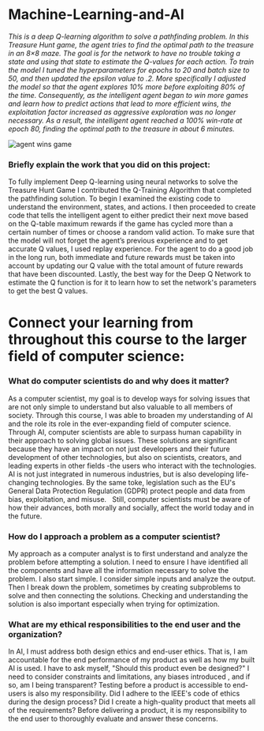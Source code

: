 # Machine-Learning-and-AI
*This is a deep Q-learning algorithm to solve a pathfinding problem. In this Treasure Hunt game, the agent tries to find the optimal path to the treasure in an 8×8 maze. The goal is for the network to have no trouble taking a state and using that state to estimate the Q-values for each action. To train the model I tuned the hyperparameters for epochs to 20 and batch size to 50, and then updated the epsilon value to .2. More specifically I adjusted the model so that the agent explores 10% more before exploiting 80% of the time. Consequently, as the intelligent agent began to win more games and learn how to predict actions that lead to more efficient wins, the exploitation factor increased as aggressive exploration was no longer necessary. As a result, the intelligent agent reached a 100% win-rate at epoch 80, finding the optimal path to the treasure in about 6 minutes.*

![agent wins game](https://user-images.githubusercontent.com/88759442/185298923-69e80e1e-14d3-4495-9940-7bf25a43deb3.jpg)

### Briefly explain the work that you did on this project: 
To fully implement Deep Q-learning using neural networks to solve the Treasure Hunt Game I contributed the Q-Training Algorithm that completed the pathfinding solution. To begin I examined the existing code to understand the environment, states, and actions. I then proceeded to create code that tells the intelligent agent to either predict their next move based on the Q-table maximum rewards if the game has cycled more than a certain number of times or choose a random valid action. To make sure that the model will not forget the agent’s previous experience and to get accurate Q values, I used replay experience. For the agent to do a good job in the long run, both immediate and future rewards must be taken into account by updating our Q value with the total amount of future rewards that have been discounted. Lastly, the best way for the Deep Q Network to estimate the Q function is for it to learn how to set the network's parameters to get the best Q values. 


# Connect your learning from throughout this course to the larger field of computer science:
### What do computer scientists do and why does it matter?
As a computer scientist, my goal is to develop ways for solving issues that are not only simple to understand but also valuable to all members of society. Through this course, I was able to broaden my understanding of AI and the role its role in the ever-expanding field of computer science. Through AI, computer scientists are able to surpass human capability in their approach to solving global issues. These solutions are significant because they have an impact on not just developers and their future development of other technologies, but also on scientists, creators, and leading experts in other fields -the users who interact with the technologies. AI is not just integrated in numerous industries, but is also developing life-changing technologies. By the same toke, legislation such as the EU's General Data Protection Regulation (GDPR) protect people and data from bias, exploitation, and misuse.   Still, computer scientists must be aware of how their advances, both morally and socially, affect the world today and in the future.
### How do I approach a problem as a computer scientist?
My approach as a computer analyst is to first understand and analyze the problem before attempting a solution. I need to ensure I have identified all the components and have all the information necessary to solve the problem. I also start simple. I consider simple inputs and analyze the output. Then I break down the problem, sometimes by creating subproblems to solve and then connecting the solutions. Checking and understanding the solution is also important especially when trying for optimization.
### What are my ethical responsibilities to the end user and the organization?
In AI, I must address both design ethics and end-user ethics. That is, I am accountable for the end performance of my product as well as how my built AI is used. I have to ask myself, "Should this product even be designed?" I need to consider constraints and limitations, any biases introduced , and if so, am I being transparent? Testing before a product is accessible to end-users is also my responsibility. Did I adhere to the IEEE's code of ethics during the design process? Did I create a high-quality product that meets all of the requirements? Before delivering a product, it is my responsibility to the end user to thoroughly evaluate and answer these concerns.
